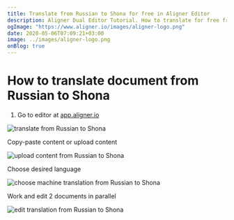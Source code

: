 ```yaml
---
title: Translate from Russian to Shona for free in Aligner Editor
description: Aligner Dual Editor Tutorial. How to translate for free from Russian to Shona. Aligner is multilingual document management platform. 
ogImage: "https://www.aligner.io/images/aligner-logo.png"
date: 2020-05-06T07:09:21+03:00
image: ../images/aligner-logo.png
onBlog: true
---
```


# How to translate document from Russian to Shona

1. Go to editor at [app.aligner.io](https://app.aligner.io "Aligner App web page")

![translate from Russian to Shona](../aligner-blank-editor.png "translate from Russian to Shona")

Copy-paste content or upload content

![upload content from Russian to Shona](../aligner-uploaded-document.png "upload content from Russian to Shona")

Choose desired language

![choose machine translation from Russian to Shona](../aligner-language-dropdown.png "choose machine translation from Russian to Shona")

Work and edit 2 documents in parallel

![edit translation from Russian to Shona](../aligner-double-sitded-editor.png "edit translation from Russian to Shona")

